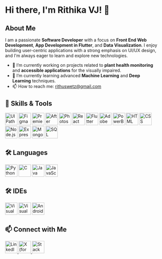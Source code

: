 # Hi there, I'm Rithika VJ! 👋
 
 
## About Me
I am a passionate **Software Developer** with a focus on **Front End Web Development**, **App Development in Flutter**, and **Data Visualization**. I enjoy building user-centric applications with a strong emphasis on UI/UX design, and I'm always eager to learn and explore new technologies.
 
- 🔭 I’m currently working on projects related to **plant health monitoring** and **accessible applications** for the visually impaired.
- 🌱 I’m currently learning advanced **Machine Learning** and **Deep Learning** techniques.
- 📫 How to reach me: [rithuswetz@gmail.com](mailto:rithuswetz@gmail.com)
 
 
## 🔧 Skills & Tools
 
<p align="left">
<img src="https://img.icons8.com/color/48/000000/uipath.png" alt="UIPath" width="40" height="40"/>
<img src="https://img.icons8.com/color/48/000000/figma.png" alt="Figma" width="40" height="40"/>
<img src="https://img.icons8.com/color/48/000000/adobe-premiere-pro.png" alt="Premiere Pro" width="40" height="40"/>
<img src="https://img.icons8.com/color/48/000000/adobe-after-effects.png" alt="After Effects" width="40" height="40"/>
<img src="https://img.icons8.com/color/48/000000/adobe-photoshop.png" alt="Photoshop" width="40" height="40"/>
<img src="https://img.icons8.com/color/48/000000/react-native.png" alt="React" width="40" height="40"/>
<img src="https://img.icons8.com/color/48/000000/flutter.png" alt="Flutter" width="40" height="40"/>
<img src="https://img.icons8.com/color/48/000000/adobe-xd.png" alt="Adobe XD" width="40" height="40"/>
<img src="https://img.icons8.com/color/48/000000/power-bi.png" alt="PowerBI" width="40" height="40"/>
<img src="https://img.icons8.com/color/48/000000/html-5.png" alt="HTML" width="40" height="40"/>
<img src="https://img.icons8.com/color/48/000000/css3.png" alt="CSS" width="40" height="40"/>
<img src="https://img.icons8.com/color/48/000000/nodejs.png" alt="Node.js" width="40" height="40"/>
<img src="https://img.icons8.com/color/48/000000/express.png" alt="Express" width="40" height="40"/>
<img src="https://img.icons8.com/color/48/000000/mongodb.png" alt="MongoDB" width="40" height="40"/>
<img src="https://img.icons8.com/color/48/000000/sql.png" alt="SQL" width="40" height="40"/>
</p>
 
## 🛠️ Languages
 
<p align="left">
<img src="https://img.icons8.com/color/48/000000/python.png" alt="Python" width="40" height="40"/>
<img src="https://img.icons8.com/color/48/000000/c-programming.png" alt="C" width="40" height="40"/>
<img src="https://img.icons8.com/color/48/000000/java-coffee-cup-logo.png" alt="Java" width="40" height="40"/>
<img src="https://img.icons8.com/color/48/000000/javascript.png" alt="JavaScript" width="40" height="40"/>
</p>
 
## 🛠️ IDEs
 
<p align="left">
<img src="https://img.icons8.com/color/48/000000/visual-studio.png" alt="Visual Studio" width="40" height="40"/>
<img src="https://img.icons8.com/color/48/000000/visual-studio-code-2019.png" alt="Visual Studio Code" width="40" height="40"/>
<img src="https://img.icons8.com/color/48/000000/android-studio.png" alt="Android Studio" width="40" height="40"/>
</p>
 
## 📫 Connect with Me
 
<p align="left">
<a href="https://www.linkedin.com/in/rithika-sri-reddy-vj-021a52249/" target="_blank">
<img src="https://img.icons8.com/color/48/000000/linkedin.png" alt="LinkedIn" width="40" height="40"/>
</a>
<a href="https://x.com/Rithikavj11" target="_blank">
<img src="https://img.icons8.com/?size=512&id=jlpBF1fJe9fs&format=png" alt="X (formerly Twitter)" width="40" height="40"/>
</a>
<a href="https://stackoverflow.com/users/26873104/rithika-sri-reddy-v-j" target="_blank">
<img src="https://img.icons8.com/color/48/000000/stackoverflow.png" alt="Stack Overflow" width="40" height="40"/>
</a>
</p>
